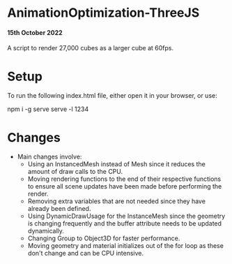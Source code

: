 # AnimationOptimization-ThreeJS
#### 15th October 2022

A script to render 27,000 cubes as a larger cube at 60fps.

# Setup

To run the following index.html file, either open it in your browser, or use:

npm i -g serve
serve -l 1234

# Changes

- Main changes involve:
  - Using an InstancedMesh instead of Mesh since it reduces the amount of draw calls to the CPU.
  - Moving rendering functions to the end of their respective functions to ensure all scene updates have been made before performing the render.
  - Removing extra variables that are not needed since they have already been defined.
  - Using DynamicDrawUsage for the InstanceMesh since the geometry is changing frequently and the buffer attribute needs to be updated dynamically.
  - Changing Group to Object3D for faster performance.
  - Moving geometry and material initializes out of the for loop as these don't change and can be CPU intensive.
